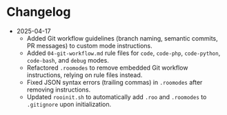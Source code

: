 # Changelog

* 2025-04-17
  * Added Git workflow guidelines (branch naming, semantic commits, PR messages) to custom mode instructions.
  * Added `04-git-workflow.md` rule files for `code`, `code-php`, `code-python`, `code-bash`, and `debug` modes.
  * Refactored `.roomodes` to remove embedded Git workflow instructions, relying on rule files instead.
  * Fixed JSON syntax errors (trailing commas) in `.roomodes` after removing instructions.
  * Updated `rooinit.sh` to automatically add `.roo` and `.roomodes` to `.gitignore` upon initialization.
